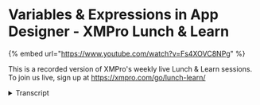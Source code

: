 # Variables & Expressions in App Designer - XMPro Lunch & Learn
{% embed url="https://www.youtube.com/watch?v=Fs4XOVC8NPg" %}



This is a recorded version of XMPro's weekly live Lunch & Learn sessions. To join us live, sign up at https://xmpro.com/go/lunch-learn/
<details>
<summary>Transcript</summary>This is a recorded version of XMPro's weekly live Lunch & Learn sessions. To join us live, sign up at https://xmpro.com/go/lunch-learn/
hi all and welcome to another lunch and

learn

today what we're going to be covering is

variables and expression

with a focus in the the app designer

itself

so what is it so variables are

essentially placeholders

they are

are they used to to maintain static

values but you can update them

through the course of interacting with

the actual app itself

you can use variables in the expression

editor

you can use other variables with them

calculated fields etc

and an expression

you can think of that as an extra column

on a data source

it allows you to to calculate a

different additional fields different

values

that you can actually use when binding

that data source

to

to the actual form itself

so

we're going to cover two main areas of

variable use in the app designer

there are three

we're just going to focus on the two

that are within the app design and the

third one is actually in the data stream

designer uh we'll cover that in a

another luncheon when we tackle some of

the items in the data stream designer so

for today we're just going to focus on

the two areas of variable use

in the app designer itself

we're going to tackle variables within

an app so where are they how do we get

to them how do we view them

etc

and some basic requirements you always

need access to the app designer

to tackle the one the second area it is

an administrative area

um typically it's something you'll set

up and configure once so you might not

have it depending on your access into

the actual site itself

uh skill level for this um there are

some beginner pieces in here but we're

starting to move into more of the

intermediate skill levels um as we start

configuring these as well

there are two external links as well

i've got them on the right and i'll walk

through what those are as we get into

this

so as i mentioned the first thing is

inside the app designer there's there's

two areas of where variables

are used

and you can interact with them

the first is obviously you need

administrative access or the ability to

manage create update the variables

on the left if you click the hamburger

you can expand the menu and see all the

different options you'll see a variables

i've got at the bottom here

if you do not have this option

it means you do not have the right to

maintain or change the variables as we

go into it

if you click the variables it'll

actually open up a different blade which

is listing all the variables that is

currently available for the apps

now this is where you can set up your

your access to the different systems

it's also the area where you can come

and actually make specific changes

to the variables themselves

so let's say you have a specific service

account that you're using to access

systemx

and you update the service account

instead of having to go through all the

apps

and try and find all the apps that users

have created either you know all of them

or you might even not know all of them

you can change it in one place instead

of having to go through all of them

individually

what the icons mean

is i have not actually configured

anything for these variables at the top

so there's a few options in here you can

manage categories

so you can actually create specific

categories all that does is allows you

to easily group them in this particular

view so you can find what you're

actually looking for as you go through

them

when you create variables

there's a few

options here

main one is around the encrypt value

so you give it a name provided a

category and the encrypt value is very

important

as you'll see when i create a connection

to a particular data source and i want

to use the variables

only encrypted variables will be

available in password fields typically

so if you find something is not showing

up in the field where you think it is

just make sure we've got the correct

encryption type

for that as well

so this is typically done

from a an i.t perspective typically done

once

and you don't really need to come in

here and edit it

and make any changes in it

however where do we actually use these

if i go into a particular app

and i'm just going to go into an

existing app that i have here

when you go into the app data and you

actually click the plus

to add

a new

data source to your your app itself

it's going to ask you some questions

so this is for a sql connector as i

click that it'll open up the properties

for me

over here if i open up the the next one

it'll open up we'll use this one's a

little smaller we can see everything

now the first thing you'll notice

is it has a use variables option here

this example we're not making uh use of

the the variable option the downside to

doing this as i've got it in here

means

i need to make a change to every single

app

if my service account details actually

change or the passwords change or the

usernames change

it's much better to make sure you click

the use variables

and we can now go in and we can see all

the different

options that are available

the ones which are not

password fields

will appear in the unencrypted so

typically your username your instances

your client id etc

if we go into the password field this

your list you'll see is a lot shorter

it will only show encrypted fields

so in this field here

it'll only show me and allow me to

select the actual password

field in the username it'll allow me to

select all the different usernames that

we have

and now i can very easily

make sure i select the correct database

and actually go from there

so the first area with regards to

variables is

an area that

is how do i access my data

so how do i get

the data in who controls that where do

you set that up

typically you you do that once um and

you'll go back to it over time to to

make some changes and adjustments to it

and then you use that on the actual app

itself so if i go into a particular page

as an example

and we want to add a new data source

it's going to ask me the same question

if i click the plus it's going to ask me

well where's my connection

if i do not have a connection and i

click plus there again it's going to

walk me through adding that connection

to the actual

app itself and i would suggest use the

variables in that option as well

so that's the one main area to use

variables the second area where you can

use variables is as i've got this

particular screen open

you'll see under page data we have a few

different sections so up to now we

pretty much just focused on the design

sources session or the data sources

section rather

where we can add different data sources

parameters allows me to define some page

parameters if i want to move values

between different pages

and very useful if you've got drawdowns

etc

the variables here this allows me to

create a variable for use in this app

page

now important to note your variables are

specific to the app page

you can't share variables between pages

if you want to do that

you need to make use of the parameters

and actually pass the variable down to

be able to use it on any drill down

pages that you want to use

so variables here are very much linked

to the page that we've actually got

in here

so when you create a new variable you

have a few options

for it

now before i go into those options

i did mention there were two links on

the the slide that i had open

the first link will actually walk you

into using the variables adding

variables and managing the variables

here

if you go to our documentation site so

documentation.xmppro.com

top right there's a search

in the search if you just search for

variables

it'll bring up all the different items

on variables

the how-to guide at the top is the one

that we have open now this is how can i

define a variable that i want to use

across all my apps

so typically your rt will set those up

for you

and then you just use them as you run

through the apps

the second area if we actually scroll

down

the

the search results you'll see variables

and expressions so the second link is

actually variables and expressions that

we've opened up over here

and this will walk you through how do we

add a new how do we edit

how do we configure them etc

but the one point i want to make here is

there's two modes that you can actually

create a variable in

the one mode is what we would say is a

value mode which means you can keep

updating a variable as you work through

the page

the other mode is an expression where

you can actually write an expression

which will hold the value of that

variable

now what do i actually mean by that

you'll see i've got two variables here

if i click the edit and go on to the

first variable you'll see here it is

defined as a value

now what that means is this variable

will store

in the the name selected time

anything that i actually select

so it is a

a placeholder for me to use on this

particular app now i've been provided a

value through any of the other fields

here that have a value option and i'll

show you where we're actually using it

on this page

the second variable if i click its

pencil this one actually opens up an

expression

and

how we change that is you click the

value you go to expression it'll give

you the expression

now what's important here when you are

creating variables make sure your data

types are correct

um any of the

parameters operations functions that

you're trying to do here are specific to

the data type it's not going to allow

you to save this if you're trying to

you know convert text into a date time

or integer and it's not compatible so

always make sure your date time is

correct

this particular expression here is

adding days to the exact same variable

that we've selected at the top

we are then getting the date difference

and we are using a local time so how do

we actually create this

all expressions in the app designer

follow a very similar approach

you have access to your parameters if

you have any defined if you click

variables you can actually see the

variables will be listed here

how you add them to the expression

editor if i just push enter a few times

to given you a few new lines

if you double click the time

it'll actually fill in the values in the

expression editor for you automatically

again you just double click time and

it'll fill that in for you you don't

have to figure out how do i type it out

um what's the correct spelling i need to

use etc just double click anything in

the

editor at the bottom and it'll add it to

the top for you as well

constants

um when we are talking about true false

is mobile um how do we define constants

and use them as well

functions anything that you want to do

from a daytime logical you know maths

business role

etc will be in constant functions and

then you have operators coming down the

bottom and here as well

so the date time you have a lot of

options in here

if we go all the way down to the

add days

if i click on that so single click not a

double click if i double click it'll add

it into the editor at the top

if i single click it

it'll actually bring up the help text

for me on the right

so it'll give me a explanation of what

it's expecting

and it'll also give me a description of

what it is trying to do

so if i go into the logical and i click

the if as an example you'll see there

it'll give you just a breakdown of what

it's expecting

and then a brief description of what

it's looking for

if i double click the if

it'll fall that in for me

i can now click into a particular area

and i can go into the variables and i

can actually use a variable in there as

well

so we're just going to discard those

changes for now

and we'll come back to that

so selected time again this is just

defined as a value which means we're

going to keep updating its value for it

so

what do i mean by that if i just open up

another

tab here and i just go into this actual

app itself so we can see what it is

displaying

so as the app loads you'll see i have

data live data coming through i have

live data coming through but i have a

drop down at the top here

and i have certain fields in this drop

down as well

if i select anything in the drop down

what you'll notice is i am now not

getting my loud data anymore

but i've got a specific snapshot in time

that i'm viewing because i've selected

at the top

if i go and delete that and tab out of

that you'll see it'll bring back my live

view as well

this was done using a combination of

variables and expressions so let's break

this down

if i come back into this particular

app itself the first thing is we've got

the selected time defined

the second thing is on our date selector

at the top if we go to its properties

you will see in its properties here

we've got appearance

we've got behavior where we want to go

into is value

typically when you will drag this on its

value

would be using the static option

if you click that it'll swap to a

dynamic option

and in the drop down you'll be able to

select the variable

so what we're doing here is we're saying

the

whatever i'm selecting as a user in this

drop down

we need to make that information

available into this variable so getting

it's getting stored into that variable

itself so

if i select in this drop down to 12 am

my variable when i say 12 am if i do

that to the 12 20 it'll have the 1220.

so how do we actually see that how do we

know it's doing that

but across the top we're just going to

edit the the particular app so i'm just

going to create

a new

label we've just cloned the first one

we're just going to give it some spacing

on the left

and

instead of it having the the words of

pump data in there

we are going to

set it to variable.time

uh actually select the time that's what

i'm interested in

so now if we go back to the actual app

itself and we refresh this

there's no value currently for that

particular field

if i select something in

you'll see

i now have a

a value that has been selected

for it

if i go down it'll select the next one

and if i keep going down it'll select

the next one as well

because we are dealing with date times

it's going to bring up the raw date time

information for me as well that's why

it's very important to make sure you're

using the correct data sources and

you're not trying to do this as a string

when it should be a data or string when

it should be an integer or a double or a

long so very important there

so again

if i come back and reload this the first

time you'll notice that nothing will be

displayed

until i actually select something in the

field that i've got coming in as soon as

i select something it'll make that value

available into that field which is

across the top there and i can now use

it on any of the other fields on the

form that i want to

so where is this actually being used

so we're just going to get rid of the

top

and we're going to come back to the

actual date selector itself

and we go into the box

we can just minimize all the items

the the two boxes that we've actually

got here

if i highlight the one and how i know

they've got data bound to them is they

have a yellow border around them as well

so looking at this page i can see that

there is data for them

so that is how i know to look at them

for their data sources so if i just

click the one that we're looking at here

you'll see this is bound to its pump

history data

however

the visible we're actually using a quick

expression value

so again if we come back to variables

the first one

we were using it as a value

the second one we were using the

expression editor here and we're going

to add some days when you've selected it

and we're going to convert it

etc

so you're using expression editor as

part of the variable itself

the other way you can use this as well

is on any of the fields

that allow you to change static to

dynamic to quick expression you can use

the expression editor as well

so typically this field looking at it

here you would have a true or false

however we only want this to display

if you have selected something in the

top

we could

bind it to a variable

and we could have the variable handle

that as well

but what we're going to do in this

instance if i click that as a second

time it's actually going to give me the

quick expression value field

if you click into that field

you'll see exactly the same window pops

up

it's exactly the same window

that popped up when we were doing this

on the variable side

if you click parameters

variables you can see my two variables i

have all my constants i have all my

functions coming in here as well

so typically you would have your static

value

you would check the one to be able to

select something either on the data

source that binds around you

or on the actual variables or parameters

or if you click it again you get access

to the quick expression value this one

here is

using a conditional check

if that variable

is a valid date

then it's going to use it on this

particular data source in here as well

if it is not a valid date then it is

going to

set the visibility of this to false so

this here you'll see there's actually

two boxes in this example

all it's doing is it's taking the one

making the one visible

and taking the other one making the

other one invisible

for it

these particular boxes here have a data

source and on the filter

here you can see we're actually using

that variable as well

when you create any filters

or any of the the options uh in here and

you're using the filter control

it'll default to the static

value

if you click that

again

it'll turn into

a selectable so it's more of a dynamic

option

here

you can see there's the data source

around it but we're interested in the

variable

so we can actually define and select

that variable that we're interested in

in here as well

so variables can be used and have their

values assigned

by interacting with different fields on

the form and to do that

on the actual control that you want to

update the variable

you need to make sure that you set its

value to that variable

you can then use this variable

in different ways one of them in a

filter

which is what we've got in here so again

if i go all the way up here and i go to

its filter you'll see a variable gets

used in this filter as well

you can use it again

in anything that has a static to a

dynamic to a quick expression editor in

here as

well

one more area you can use expressions i

just discard all those changes coming in

here

and we can close the filter there we go

on the page data side

you'll see i have my pump data so i have

all my data coming through

from a particular data source so if i

click the pencil you'll see this is

coming from a data stream

what you can also do here is you can

create expressions on this data source

as well so what i want to do here

i'm going to call it indicator color

we're going to keep it as a string and

i'm going to go into functions

we're going to use the if

so here what we're going to say is if

and what you'll see is because i'm in a

data source

i have a new section called fields

available

if you are not in the data source you

will not get the fields option but what

this allows me to do is interact with

these fields

coming through here

so what i can do

is let's have a look at

the data flowing through here

what we want to do is just put a simple

conditional clause in there that if my

temperature goes above

let's say 95 for long drive end

so if my non-drive in temperature again

click where you want

double click so if my non-drive

temperature is upwards of 95

then what we want to do is we want this

to be red otherwise

we want this to be green

we can click save

what we're doing here is we're creating

a

expression on the data source

itself so

right at the bottom indicator color was

not available in the original data

source however there are conditions

there is logic

i actually want to use the conditional

indicator now so now what i can do is i

can have a look at the actual

item

here

and

if i select

the box in question

this is bound to the pump data

i'm going to just move this

up a little bit so we can actually see

what it looks like

and we are going to drag on an indicator

i'll just put it at the top

for now

now on the indicator you'll see i have

the color option here i can provide a

static color

if i click that i then get access into

the data source

because there's a data source that is

sitting around this particular

indicator there is my indicator color

i know it's a expression because of the

fx i can actually click that and now i

can use that

in my my app itself

so if i just save that

and we just refresh the app

you'll see the color will start changing

as the condition

is met that i've actually defined for it

in as well

so the color indicator you could

work that color out in an actual data

stream there's nothing wrong with doing

it there

you can also do it within the app

designer on the actual data source

itself like we've done over here

you can get a lot more complex in your

expressions using the functions

using the constants using the fields etc

another example of what you could do is

if i go into the variables here and i

say

i just want to create a variable called

full name

for for the user again it's going to be

a string

and we can say expression

if we go into constants you'll see there

is a first name there is a last name if

i double click first name it'll fill

that in for me

we're just going to add a space in there

and double click last name

for that as well and click save

so creating variables is very easy

the the one thing to keep in mind is

what are you wanting to use the variable

for um and where do you want to update

it and where do you want to

use it in a filter etc

if i go into the top here again and

we're just going to create a

little space here

this one here we're again going to click

the static

and in there we are just going to use

the full name

and if we refresh to see what that

actually looks like

you'll see it'll bring

the full name coming through

for a variable which means if i now need

to update the data source or pass this

down into a system that i'm trying to

integrate with or update

or insert i can actually pass who was

the user through there as well using a

variable

thank you for your for your time today

um and for attending another lunch and

learn

one thing to remember we only touched on

two of the areas of variable use these

are mainly used inside the app designer

there is a third inside the data stream

designer which we'll get to in a future

lunch and learn

thank you again for the time
</details>